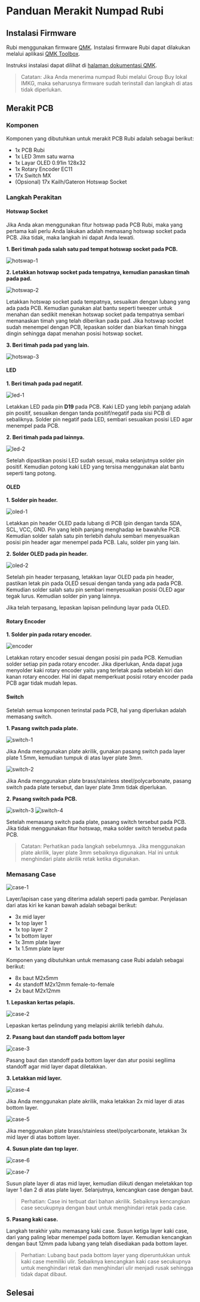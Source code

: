 # Panduan Merakit Numpad Rubi

## Instalasi Firmware

Rubi menggunakan firmware [QMK](https://qmk.fm/). Instalasi firmware Rubi dapat
dilakukan melalui aplikasi [QMK Toolbox](https://github.com/qmk/qmk_toolbox/releases).

Instruksi instalasi dapat dilihat di [halaman dokumentasi QMK](https://docs.qmk.fm/#/newbs_flashing).

> Catatan: Jika Anda menerima numpad Rubi melalui Group Buy lokal IMKG, maka
> seharusnya firmware sudah terinstall dan langkah di atas tidak diperlukan.

## Merakit PCB

### Komponen

Komponen yang dibutuhkan untuk merakit PCB Rubi adalah sebagai berikut:
- 1x PCB Rubi
- 1x LED 3mm satu warna
- 1x Layar OLED 0.91in 128x32
- 1x Rotary Encoder EC11
- 17x Switch MX
- (Opsional) 17x Kailh/Gateron Hotswap Socket

### Langkah Perakitan

#### Hotswap Socket

Jika Anda akan menggunakan fitur hotswap pada PCB Rubi, maka yang pertama kali
perlu Anda lakukan adalah memasang hotswap socket pada PCB. Jika tidak, maka
langkah ini dapat Anda lewati.

**1. Beri timah pada salah satu pad tempat hotswap socket pada PCB.**

![hotswap-1](https://media.discordapp.net/attachments/854190316465815553/863148975279702057/IMG20210708135559.jpg?width=901&height=676)

**2. Letakkan hotswap socket pada tempatnya, kemudian panaskan timah pada pad.**

![hotswap-2](https://media.discordapp.net/attachments/854190316465815553/863148974709932052/IMG_20210708_135823.jpg?width=676&height=676)

Letakkan hotswap socket pada tempatnya, sesuaikan dengan lubang yang ada pada PCB.
Kemudian gunakan alat bantu seperti tweezer untuk menahan dan sedikit menekan
hotswap socket pada tempatnya sembari memanaskan timah yang telah diberikan pada pad.
Jika hotswap socket sudah menempel dengan PCB, lepaskan solder dan biarkan timah
hingga dingin sehingga dapat menahan posisi hotswap socket.

**3. Beri timah pada pad yang lain.**

![hotswap-3](https://media.discordapp.net/attachments/854190316465815553/863148974097956924/IMG20210708140915.jpg?width=676&height=676)

#### LED

**1. Beri timah pada pad negatif.**

![led-1](https://media.discordapp.net/attachments/854190316465815553/863148972301352970/IMG_20210708_141952.jpg?width=676&height=676)

Letakkan LED pada pin **D19** pada PCB. Kaki LED yang lebih panjang adalah pin
positif, sesuaikan dengan tanda positif/negatif pada sisi PCB di sebaliknya.
Solder pin negatif pada LED, sembari sesuaikan posisi LED agar menempel pada PCB.

**2. Beri timah pada pad lainnya.**

![led-2](https://media.discordapp.net/attachments/854190316465815553/863148972675432488/IMG_20210708_141933.jpg?width=676&height=676)

Setelah dipastikan posisi LED sudah sesuai, maka selanjutnya solder pin positif.
Kemudian potong kaki LED yang tersisa menggunakan alat bantu seperti tang potong.

#### OLED

**1. Solder pin header.**

![oled-1](https://media.discordapp.net/attachments/854190316465815553/863148973183467570/IMG_20210708_141911.jpg?width=676&height=676)

Letakkan pin header OLED pada lubang di PCB (pin dengan tanda SDA, SCL, VCC, GND.
Pin yang lebih panjang menghadap ke bawah/ke PCB. Kemudian solder salah satu pin
terlebih dahulu sembari menyesuaikan posisi pin header agar menempel pada PCB.
Lalu, solder pin yang lain.

**2. Solder OLED pada pin header.**

![oled-2](https://media.discordapp.net/attachments/854190316465815553/863148973542604820/IMG_20210708_141901.jpg?width=676&height=676)

Setelah pin header terpasang, letakkan layar OLED pada pin header, pastikan
letak pin pada OLED sesuai dengan tanda yang ada pada PCB. Kemudian solder
salah satu pin sembari menyesuaikan posisi OLED agar tegak lurus. Kemudian solder
pin yang lainnya.

Jika telah terpasang, lepaskan lapisan pelindung layar pada OLED.

#### Rotary Encoder

**1. Solder pin pada rotary encoder.**

![encoder](https://media.discordapp.net/attachments/854190316465815553/863148971794104370/IMG_20210708_142243.jpg?width=676&height=676)

Letakkan rotary encoder sesuai dengan posisi pin pada PCB. Kemudian solder setiap
pin pada rotary encoder. Jika diperlukan, Anda dapat juga menyolder kaki rotary
encoder yaitu yang terletak pada sebelah kiri dan kanan rotary encoder. Hal ini
dapat memperkuat posisi rotary encoder pada PCB agar tidak mudah lepas.

#### Switch

Setelah semua komponen terinstal pada PCB, hal yang diperlukan adalah memasang switch.

**1. Pasang switch pada plate.**

![switch-1](https://media.discordapp.net/attachments/854190316465815553/860806722440527892/IMG20210628011039.jpg?width=507&height=676)

Jika Anda menggunakan plate akrilik, gunakan pasang switch pada layer plate 1.5mm,
kemudian tumpuk di atas layer plate 3mm.

![switch-2](https://media.discordapp.net/attachments/854190316465815553/860807083285020682/IMG20210628012744.jpg?width=507&height=676)

Jika Anda menggunakan plate brass/stainless steel/polycarbonate, pasang switch
pada plate tersebut, dan layer plate 3mm tidak diperlukan.

**2. Pasang switch pada PCB.**

![switch-3](https://media.discordapp.net/attachments/854190316465815553/863168332647890964/IMG20210628011258.jpg?width=507&height=676)
![switch-4](https://media.discordapp.net/attachments/854190316465815553/860807083683348510/IMG20210628012845.jpg?width=507&height=676)

Setelah memasang switch pada plate, pasang switch tersebut pada PCB. Jika
tidak menggunakan fitur hotswap, maka solder switch tersebut pada PCB.

> Catatan: Perhatikan pada langkah sebelumnya. Jika menggunakan plate akrilik,
> layer plate 3mm sebaiknya digunakan. Hal ini untuk menghindari plate akrilik
> retak ketika digunakan.

### Memasang Case

![case-1](https://media.discordapp.net/attachments/854190316465815553/860806718748753940/IMG_20210628_004831.jpg?width=901&height=676)

Layer/lapisan case yang diterima adalah seperti pada gambar. Penjelasan dari atas
kiri ke kanan bawah adalah sebagai berikut:
- 3x mid layer
- 1x top layer 1
- 1x top layer 2
- 1x bottom layer
- 1x 3mm plate layer
- 1x 1.5mm plate layer

Komponen yang dibutuhkan untuk memasang case Rubi adalah sebagai berikut:
- 8x baut M2x5mm
- 4x standoff M2x12mm female-to-female
- 2x baut M2x12mm

**1. Lepaskan kertas pelapis.**

![case-2](https://media.discordapp.net/attachments/854190316465815553/860806719571492864/IMG20210628004942.jpg?width=507&height=676)

Lepaskan kertas pelindung yang melapisi akrilik terlebih dahulu.

**2. Pasang baut dan standoff pada bottom layer**

![case-3](https://media.discordapp.net/attachments/854190316465815553/860806720711557130/IMG20210628010616.jpg?width=507&height=676)

Pasang baut dan standoff pada bottom layer dan atur posisi segilima standoff agar
mid layer dapat diletakkan.

**3. Letakkan mid layer.**

![case-4](https://media.discordapp.net/attachments/854190316465815553/860806721898938388/IMG20210628010721.jpg?width=507&height=676)

Jika Anda menggunakan plate akrilik, maka letakkan 2x mid layer di atas bottom
layer.

![case-5](https://media.discordapp.net/attachments/854190316465815553/860807082600169472/IMG20210628012507.jpg?width=507&height=676)

Jika menggunakan plate brass/stainless steel/polycarbonate, letakkan 3x
mid layer di atas bottom layer.

**4. Susun plate dan top layer.**

![case-6](https://media.discordapp.net/attachments/854190316465815553/860806722938994708/IMG20210628011831.jpg?width=901&height=676)

![case-7](https://media.discordapp.net/attachments/854190316465815553/860807084207898654/IMG20210628013331.jpg?width=901&height=676)

Susun plate layer di atas mid layer, kemudian diikuti dengan meletakkan top layer
1 dan 2 di atas plate layer. Selanjutnya, kencangkan case dengan baut.

> Perhatian: Case ini terbuat dari bahan akrilik. Sebaiknya kencangkan case
> secukupnya dengan baut untuk menghindari retak pada case.

**5. Pasang kaki case.**

Langkah terakhir yaitu memasang kaki case. Susun ketiga layer kaki case, dari
yang paling lebar menempel pada bottom layer. Kemudian kencangkan dengan baut
12mm pada lubang yang telah disediakan pada bottom layer.

> Perhatian: Lubang baut pada bottom layer yang diperuntukkan untuk kaki case
> memiliki ulir. Sebaiknya kencangkan kaki case secukupnya untuk menghindari
> retak dan menghindari ulir menjadi rusak sehingga tidak dapat dibaut.

## Selesai
